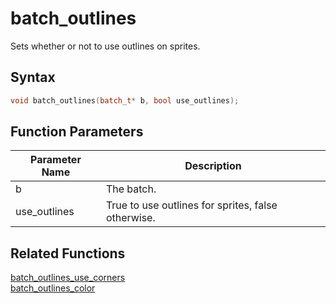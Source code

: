 # batch_outlines

Sets whether or not to use outlines on sprites.

## Syntax

```cpp
void batch_outlines(batch_t* b, bool use_outlines);
```

## Function Parameters

Parameter Name | Description
--- | ---
b | The batch.
use_outlines | True to use outlines for sprites, false otherwise.

## Related Functions

[batch_outlines_use_corners](https://github.com/RandyGaul/cute_framework/tree/master/docs/graphics/batch/batch_outlines_use_corners)  
[batch_outlines_color](https://github.com/RandyGaul/cute_framework/tree/master/docs/graphics/batch/batch_outlines_color)  
